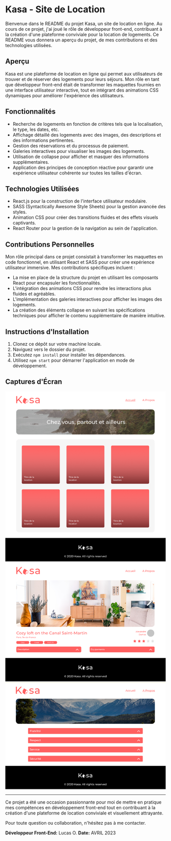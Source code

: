 # Kasa - Site de Location

Bienvenue dans le README du projet Kasa, un site de location en ligne. Au cours de ce projet, j'ai joué le rôle de développeur front-end, contribuant à la création d'une plateforme conviviale pour la location de logements. Ce README vous donnera un aperçu du projet, de mes contributions et des technologies utilisées.

## Aperçu

Kasa est une plateforme de location en ligne qui permet aux utilisateurs de trouver et de réserver des logements pour leurs séjours. Mon rôle en tant que développeur front-end était de transformer les maquettes fournies en une interface utilisateur interactive, tout en intégrant des animations CSS dynamiques pour améliorer l'expérience des utilisateurs.

## Fonctionnalités

- Recherche de logements en fonction de critères tels que la localisation, le type, les dates, etc.
- Affichage détaillé des logements avec des images, des descriptions et des informations pertinentes.
- Gestion des réservations et du processus de paiement.
- Galeries interactives pour visualiser les images des logements.
- Utilisation de collapse pour afficher et masquer des informations supplémentaires.
- Application des principes de conception réactive pour garantir une expérience utilisateur cohérente sur toutes les tailles d'écran.

## Technologies Utilisées

- React.js pour la construction de l'interface utilisateur modulaire.
- SASS (Syntactically Awesome Style Sheets) pour la gestion avancée des styles.
- Animation CSS pour créer des transitions fluides et des effets visuels captivants.
- React Router pour la gestion de la navigation au sein de l'application.

## Contributions Personnelles

Mon rôle principal dans ce projet consistait à transformer les maquettes en code fonctionnel, en utilisant React et SASS pour créer une expérience utilisateur immersive. Mes contributions spécifiques incluent :

- La mise en place de la structure du projet en utilisant les composants React pour encapsuler les fonctionnalités.
- L'intégration des animations CSS pour rendre les interactions plus fluides et agréables.
- L'implémentation des galeries interactives pour afficher les images des logements.
- La création des éléments collapse en suivant les spécifications techniques pour afficher le contenu supplémentaire de manière intuitive.

## Instructions d'Installation

1. Clonez ce dépôt sur votre machine locale.
2. Naviguez vers le dossier du projet.
3. Exécutez `npm install` pour installer les dépendances.
4. Utilisez `npm start` pour démarrer l'application en mode de développement.

## Captures d'Écran

![Capture d'écran 1](screenshots/screenshot1.png)
![Capture d'écran 2](screenshots/screenshot2.png)
![Capture d'écran 2](screenshots/screenshot3.png)

---

Ce projet a été une occasion passionnante pour moi de mettre en pratique mes compétences en développement front-end tout en contribuant à la création d'une plateforme de location conviviale et visuellement attrayante.

Pour toute question ou collaboration, n'hésitez pas à me contacter.

**Développeur Front-End:** Lucas O.
**Date:** AVRIL 2023
